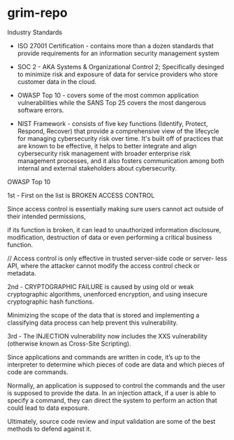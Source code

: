 # grim-repo



Industry Standards 

- ISO 27001 Certification - contains more than a dozen standards that provide requirements for an information security management system

- SOC 2 - AKA Systems & Organizational Control 2; Specifically desinged to minimize risk and exposure of data for service providers who store customer data in the cloud.

- OWASP Top 10 - covers some of the most common application vulnerabilities while the SANS Top 25 covers the most dangerous software errors. 

- NIST Framework - consists of five key functions (Identify, Protect, Respond, Recover) that provide a comprehensive view of the lifecycle for managing cybersecurity risk over time. It's built off of practices that are known to be effective, it helps to better integrate and align cybersecurity risk management with broader enterprise risk management processes, and it also fosters communication among both internal and external stakeholders about cybersecurity. 





OWASP Top 10


1st - First on the list is BROKEN ACCESS CONTROL 

Since access control is essentially making sure users cannot act outside of their intended permissions,

if its function is broken, it can lead to unauthorized information disclosure, modification, destruction of data or even performing a critical business function.

// Access control is only effective in trusted server-side code or server- less   API, where the attacker cannot modify the access control check or metadata.




2nd - CRYPTOGRAPHIC FAILURE 
 is caused by using old or weak cryptographic algorithms, 
unenforced encryption,
 and using insecure cryptographic hash functions.

Minimizing the scope of the data that is stored and implementing a classifying data process can help prevent this vulnerability.




3rd - The INJECTION vulnerability now includes the XXS vulnerability (otherwise known as Cross-Site Scripting).

Since applications and commands are written in code, it’s up to the interpreter to determine which pieces of code are data and which pieces of code are commands. 

Normally, an application is supposed to control the commands and the user is supposed to provide the data. In an injection attack, if a user is able to specify a command, they can direct the system to perform an action that could lead to data exposure.

Ultimately, source code review and input validation are some of the best methods to defend against it.




